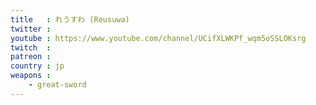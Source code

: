 ```yaml
---
title   : れうすわ (Reusuwa)
twitter : 
youtube : https://www.youtube.com/channel/UCifXLWKPf_wqm5oSSLOKsrg
twitch  : 
patreon : 
country : jp
weapons :
    - great-sword
---
```


